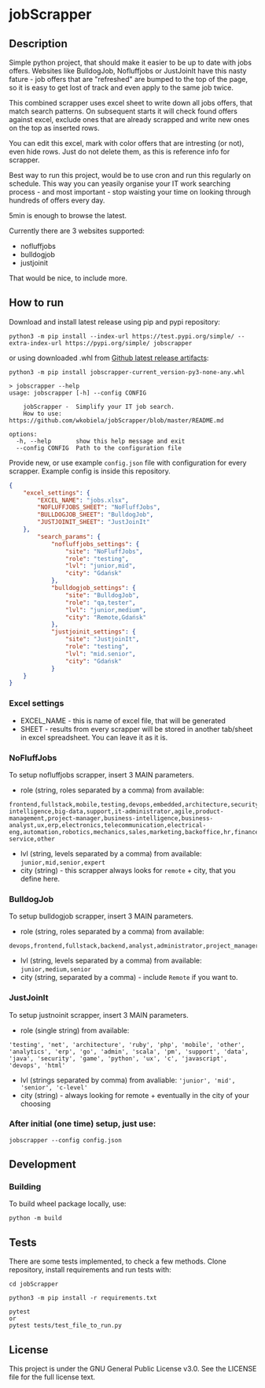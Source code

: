 # jobScrapper

## Description
Simple python project, that should make it easier to be up to date with jobs offers. Websites like BulldogJob, Nofluffjobs or JustJoinIt have this nasty fature - job offers that are "refreshed" are bumped to the top of the page, so it is easy to get lost of track and even apply to the same job twice. 

This combined scrapper uses excel sheet to write down all jobs offers, that match search patterns. On subsequent starts it will check found offers against excel, exclude ones that are already scrapped and write new ones on the top as inserted rows. 

You can edit this excel, mark with color offers that are intresting (or not), even hide rows. Just do not delete them, as this is reference info for scrapper.

Best way to run this project, would be to use cron and run this regularly on schedule. This way you can yeasily organise your IT work searching process - and most important - stop waisting your time on looking through hundreds of offers every day. 

5min is enough to browse the latest.

Currently there are 3 websites supported:
- nofluffjobs
- bulldogjob
- justjoinit

That would be nice, to include more.

## How to run
Download and install latest release using pip and pypi repository:
```
python3 -m pip install --index-url https://test.pypi.org/simple/ --extra-index-url https://pypi.org/simple/ jobscrapper
```
or using downloaded .whl from [Github latest release artifacts](https://github.com/wkobiela/jobScrapper/releases): 
```
python3 -m pip install jobscrapper-current_version-py3-none-any.whl
```
```
> jobscrapper --help
usage: jobscrapper [-h] --config CONFIG

    jobScrapper -  Simplify your IT job search.
    How to use: https://github.com/wkobiela/jobScrapper/blob/master/README.md

options:
  -h, --help       show this help message and exit
  --config CONFIG  Path to the configuration file
```

Provide new, or use example `config.json` file with configuration for every scrapper. Example config is inside this repository.

```json
{
    "excel_settings": {
        "EXCEL_NAME": "jobs.xlsx",
        "NOFLUFFJOBS_SHEET": "NoFluffJobs",
        "BULLDOGJOB_SHEET": "BulldogJob",
        "JUSTJOINIT_SHEET": "JustJoinIt"
    },
        "search_params": {
            "nofluffjobs_settings": {
                "site": "NoFluffJobs",
                "role": "testing",
                "lvl": "junior,mid",
                "city": "Gdańsk"
            },
            "bulldogjob_settings": {
                "site": "BulldogJob",
                "role": "qa,tester",
                "lvl": "junior,medium",
                "city": "Remote,Gdańsk"
            },
            "justjoinit_settings": {
                "site": "JustjoinIt",
                "role": "testing",
                "lvl": "mid.senior",
                "city": "Gdańsk"
            }
    }
}
```

### Excel settings
- EXCEL_NAME - this is name of excel file, that will be generated
- SHEET - results from every scrapper will be stored in another tab/sheet in excel spreadsheet. You can leave it as it is.

### NoFluffJobs
To setup nofluffjobs scrapper, insert 3 MAIN parameters. 
- role (string, roles separated by a comma) from available: 
```
frontend,fullstack,mobile,testing,devops,embedded,architecture,security,gaming,artificial-intelligence,big-data,support,it-administrator,agile,product-management,project-manager,business-intelligence,business-analyst,ux,erp,electronics,telecommunication,electrical-eng,automation,robotics,mechanics,sales,marketing,backoffice,hr,finance,customer-service,other
```
- lvl (string, levels separated by a comma) from available: `junior,mid,senior,expert`
- city (string) - this scrapper always looks for `remote` + city, that you define here.

### BulldogJob
To setup bulldogjob scrapper, insert 3 MAIN parameters.

- role (string, roles separated by a comma) from available: 
```
devops,frontend,fullstack,backend,analyst,administrator,project_manager,qa,tester,mobile,architect,support,tech_lead,embedded,scrum_master,security,designer,gamedev,data,consultant
```
- lvl (string, levels separated by a comma) from available: `junior,medium,senior`
- city (string, separated by a comma) - include `Remote` if you want to.

### JustJoinIt

To setup justnoinit scrapper, insert 3 MAIN parameters.
- role (single string) from available: 
```
'testing', 'net', 'architecture', 'ruby', 'php', 'mobile', 'other', 'analytics', 'erp', 'go', 'admin', 'scala', 'pm', 'support', 'data', 'java', 'security', 'game', 'python', 'ux', 'c', 'javascript', 'devops', 'html'
```
- lvl (strings separated by comma) from avaliable: `'junior', 'mid', 'senior', 'c-level'`
- city (string) - always looking for remote + eventually in the city of your choosing


### After initial (one time) setup, just use:
```
jobscrapper --config config.json
```

## Development

### Building
To build wheel package locally, use:
```
python -m build
```

## Tests
There are some tests implemented, to check a few methods. Clone repository, install requirements and run tests with:
```
cd jobScrapper

python3 -m pip install -r requirements.txt

pytest 
or 
pytest tests/test_file_to_run.py
```

## License 
This project is under the GNU General Public License v3.0. See the LICENSE file for the full license text.